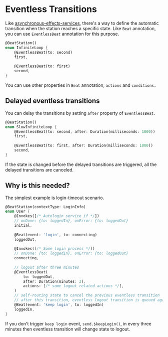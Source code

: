 # Eventless Transitions

Like [asynchronous-effects-services](../undefined/asynchronous-effects-services/ "mention"), there's a way to define the automatic transition when the station reaches a specific state. Like `Beat` annotation, you can use `EventlessBeat` annotation for this purpose.&#x20;

```dart
@BeatStation()
enum InfiniteLoop {
    @EventlessBeat(to: second)
    first,
    
    @EventlessBeat(to: first)
    second,
}
```

You can use other properties in `Beat` annotation, `actions` and `conditions.`

## Delayed eventless transitions

You can delay the transitions by setting `after` property of `EventlessBeat.`

```dart
@BeatStation()
enum SlowInfiniteLoop {
    @EventlessBeat(to: second, after: Duration(milliseconds: 1000))
    first,
    
    @EventlessBeat(to: first, after: Duration(milliseconds: 1000))
    second,
}
```

If the state is changed before the delayed transitions are triggered, all the delayed transitions are canceled.

## Why is this needed?&#x20;

The simplest example is login-timeout scenario.

```dart
@BeatStation(contextType: LoginInfo)
enum User {
    @Invokes([/* Autologin service if */])
    // onDone: {to: loggedIn}, onError: {to: loggedOut}
    initial, 
    
    @Beat(event: 'login', to: connecting)
    loggedOut,
    
    @Invokes([/* Some login process */]) 
    // onDone: {to: loggedIn}, onError: {to: loggedOut}
    connecting, 
    
    // logout after three minutes
    @EventlessBeat(
        to: loggedOut,
        after: Duration(minutes: 3),
        actions: [/* some logout related actions */],
    )
    // self-routing state to cancel the previous eventless transition
    // after this transition, eventless logout transition is queued again.
    @Beat(event: 'keep login', to: loggedIn)
    loggedIn,
}
```

If you don't trigger `keep login` event, `send.$keepLogin()`, in every three minutes then eventless transition will change state to logout.&#x20;

